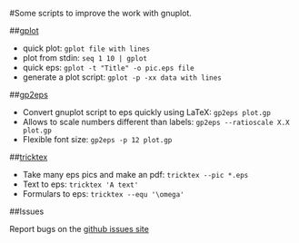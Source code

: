 #Some scripts to improve the work with gnuplot.

##[gplot](http://junghans.github.io/gnuplotutils/gplot.html)
* quick plot: `gplot file with lines`
* plot from stdin: `seq 1 10 | gplot`
* quick eps: `gplot -t "Title" -o pic.eps file`
* generate a plot script: `gplot -p -xx data with lines`

##[gp2eps](http://junghans.github.io/gnuplotutils/gp2eps.html)
* Convert gnuplot script to eps quickly using LaTeX: `gp2eps plot.gp`
* Allows to scale numbers different than labels: `gp2eps --ratioscale X.X plot.gp`
* Flexible font size: `gp2eps -p 12 plot.gp`

##[tricktex](http://junghans.github.io/gnuplotutils/tricktex.html)
* Take many eps pics and make an pdf: `tricktex --pic *.eps`
* Text to eps: `tricktex 'A text'`
* Formulars to eps: `tricktex --equ '\omega'`

##Issues

Report bugs on the [github issues site](https://github.com/junghans/gnuplotutils/issues)

